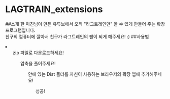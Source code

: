 # LAGTRAIN_extensions
##소개
한 미친넘이 만든 유튜브에서 오직 "라그트레인만" 볼 수 있게 만들어 주는 확장프로그램입니다.<br>
친구의 컴퓨터에 깔아서 친구가 라그트레인의 팬이 되게 해주세요! :)
##사용법
<li>
  <ol>zip 파일로 다운로드하세요!
  <ol>압축을 풀어주세요!
  <ol>안에 있는 Dist 폴더를 자신이 사용하는 브라우저의 확장 앱에 추가해주세요!
  <ol>성공!
</li>
